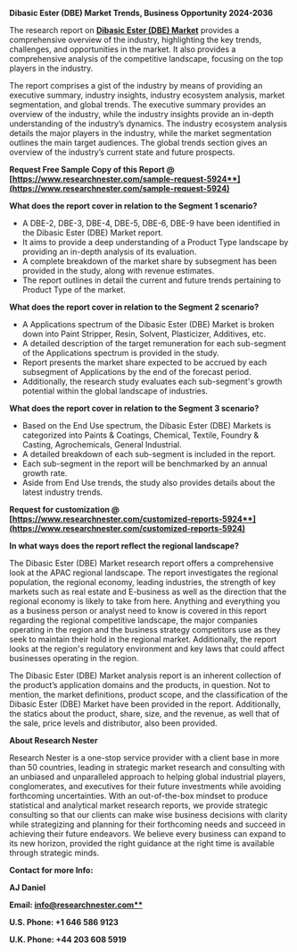 ﻿**Dibasic Ester (DBE) Market Trends, Business Opportunity 2024-2036**

The research report on [**Dibasic Ester (DBE) Market**](https://www.researchnester.com/reports/dibasic-ester-market/5924) provides a comprehensive overview of the industry, highlighting the key trends, challenges, and opportunities in the market. It also provides a comprehensive analysis of the competitive landscape, focusing on the top players in the industry.

The report comprises a gist of the industry by means of providing an executive summary, industry insights, industry ecosystem analysis, market segmentation, and global trends. The executive summary provides an overview of the industry, while the industry insights provide an in-depth understanding of the industry’s dynamics. The industry ecosystem analysis details the major players in the industry, while the market segmentation outlines the main target audiences. The global trends section gives an overview of the industry’s current state and future prospects.

**Request Free Sample Copy of this Report @ [https://www.researchnester.com/sample-request-5924**](https://www.researchnester.com/sample-request-5924)**

**What does the report cover in relation to the Segment 1 scenario?**

- A DBE-2, DBE-3, DBE-4, DBE-5, DBE-6, DBE-9 have been identified in the Dibasic Ester (DBE) Market report.
- It aims to provide a deep understanding of a Product Type landscape by providing an in-depth analysis of its evaluation. 
- A complete breakdown of the market share by subsegment has been provided in the study, along with revenue estimates.
- The report outlines in detail the current and future trends pertaining to Product Type of the market.

**What does the report cover in relation to the Segment 2 scenario?**

- A Applications spectrum of the Dibasic Ester (DBE) Market is broken down into Paint Stripper, Resin, Solvent, Plasticizer, Additives, etc.
- A detailed description of the target remuneration for each sub-segment of the Applications spectrum is provided in the study.
- Report presents the market share expected to be accrued by each subsegment of Applications by the end of the forecast period.
- Additionally, the research study evaluates each sub-segment's growth potential within the global landscape of industries.

**What does the report cover in relation to the Segment 3 scenario?**

- Based on the End Use spectrum, the Dibasic Ester (DBE) Markets is categorized into Paints & Coatings, Chemical, Textile, Foundry & Casting, Agrochemicals, General Industrial.
- A detailed breakdown of each sub-segment is included in the report.
- Each sub-segment in the report will be benchmarked by an annual growth rate.
- Aside from End Use trends, the study also provides details about the latest industry trends.

**Request for customization @ [https://www.researchnester.com/customized-reports-5924**](https://www.researchnester.com/customized-reports-5924)**

**In what ways does the report reflect the regional landscape?**

The Dibasic Ester (DBE) Market research report offers a comprehensive look at the APAC regional landscape. The report investigates the regional population, the regional economy, leading industries, the strength of key markets such as real estate and E-business as well as the direction that the regional economy is likely to take from here. Anything and everything you as a business person or analyst need to know is covered in this report regarding the regional competitive landscape, the major companies operating in the region and the business strategy competitors use as they seek to maintain their hold in the regional market. Additionally, the report looks at the region's regulatory environment and key laws that could affect businesses operating in the region.

The Dibasic Ester (DBE) Market analysis report is an inherent collection of the product’s application domains and the products, in question. Not to mention, the market definitions, product scope, and the classification of the Dibasic Ester (DBE) Market have been provided in the report. Additionally, the statics about the product, share, size, and the revenue, as well that of the sale, price levels and distributor, also been provided.

**About Research Nester**

Research Nester is a one-stop service provider with a client base in more than 50 countries, leading in strategic market research and consulting with an unbiased and unparalleled approach to helping global industrial players, conglomerates, and executives for their future investments while avoiding forthcoming uncertainties. With an out-of-the-box mindset to produce statistical and analytical market research reports, we provide strategic consulting so that our clients can make wise business decisions with clarity while strategizing and planning for their forthcoming needs and succeed in achieving their future endeavors. We believe every business can expand to its new horizon, provided the right guidance at the right time is available through strategic minds.

**Contact for more Info:**

**AJ Daniel**

**Email: [info@researchnester.com**](mailto:info@researchnester.com)**

**U.S. Phone: +1 646 586 9123** 

**U.K. Phone: +44 203 608 5919**
